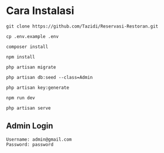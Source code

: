 # **Cara Instalasi**
```
git clone https://github.com/Tazidi/Reservasi-Restoran.git

cp .env.example .env

composer install

npm install

php artisan migrate

php artisan db:seed --class=Admin

php artisan key:generate

npm run dev

php artisan serve
```

## Admin Login
```
Username: admin@gmail.com
Password: password
```

